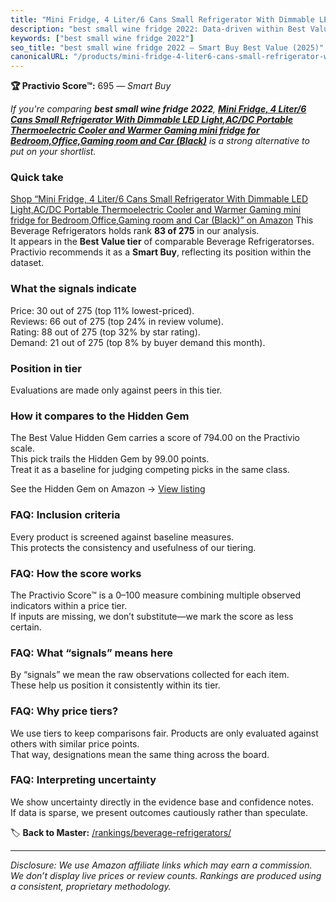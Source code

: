```yaml
---
title: "Mini Fridge, 4 Liter/6 Cans Small Refrigerator With Dimmable LED Light,AC/DC Portable Thermoelectric Cooler and Warmer Gaming mini fridge for Bedroom,Office,Gaming room and Car (Black)"
description: "best small wine fridge 2022: Data-driven within Best Value ranking using the Practivio Score™. Positioned by quality, value, demand, findability, momentum."
keywords: ["best small wine fridge 2022"]
seo_title: "best small wine fridge 2022 — Smart Buy Best Value (2025)"
canonicalURL: "/products/mini-fridge-4-liter6-cans-small-refrigerator-with-dimmable-led-lightacdc-portable-thermoelectric-cooler-and-warmer-gaming-mini-fridge-for-bedroomofficegaming-room-and-car-black-B0CSFPQTN1/"
---
```


**🏆 Practivio Score™:** 695 — _Smart Buy_


*If you're comparing **best small wine fridge 2022**, **[Mini Fridge, 4 Liter/6 Cans Small Refrigerator With Dimmable LED Light,AC/DC Portable Thermoelectric Cooler and Warmer Gaming mini fridge for Bedroom,Office,Gaming room and Car (Black)](https://www.amazon.com/dp/B0CSFPQTN1?tag=practivio-20)** is a strong alternative to put on your shortlist.*
### Quick take
[Shop “Mini Fridge, 4 Liter/6 Cans Small Refrigerator With Dimmable LED Light,AC/DC Portable Thermoelectric Cooler and Warmer Gaming mini fridge for Bedroom,Office,Gaming room and Car (Black)” on Amazon](https://www.amazon.com/dp/B0CSFPQTN1?tag=practivio-20)
This Beverage Refrigerators holds rank **83 of 275** in our analysis.  
It appears in the **Best Value tier** of comparable Beverage Refrigeratorses.  
Practivio recommends it as a **Smart Buy**, reflecting its position within the dataset.

### What the signals indicate
Price: 30 out of 275 (top 11% lowest-priced).  
Reviews: 66 out of 275 (top 24% in review volume).  
Rating: 88 out of 275 (top 32% by star rating).  
Demand: 21 out of 275 (top 8% by buyer demand this month).

### Position in tier
Evaluations are made only against peers in this tier.

### How it compares to the Hidden Gem
The Best Value Hidden Gem carries a score of 794.00 on the Practivio scale.  
This pick trails the Hidden Gem by 99.00 points.  
Treat it as a baseline for judging competing picks in the same class.  

See the Hidden Gem on Amazon → [View listing](https://www.amazon.com/dp/B00IR8H55A?tag=practivio-20)

### FAQ: Inclusion criteria
Every product is screened against baseline measures.  
This protects the consistency and usefulness of our tiering.

### FAQ: How the score works
The Practivio Score™ is a 0–100 measure combining multiple observed indicators within a price tier.  
If inputs are missing, we don’t substitute—we mark the score as less certain.

### FAQ: What “signals” means here
By “signals” we mean the raw observations collected for each item.  
These help us position it consistently within its tier.

### FAQ: Why price tiers?
We use tiers to keep comparisons fair. Products are only evaluated against others with similar price points.  
That way, designations mean the same thing across the board.

### FAQ: Interpreting uncertainty
We show uncertainty directly in the evidence base and confidence notes.  
If data is sparse, we present outcomes cautiously rather than speculate.


🏷️ **Back to Master:** [/rankings/beverage-refrigerators/](/rankings/beverage-refrigerators/)

---
_Disclosure: We use Amazon affiliate links which may earn a commission. We don’t display live prices or review counts. Rankings are produced using a consistent, proprietary methodology._
